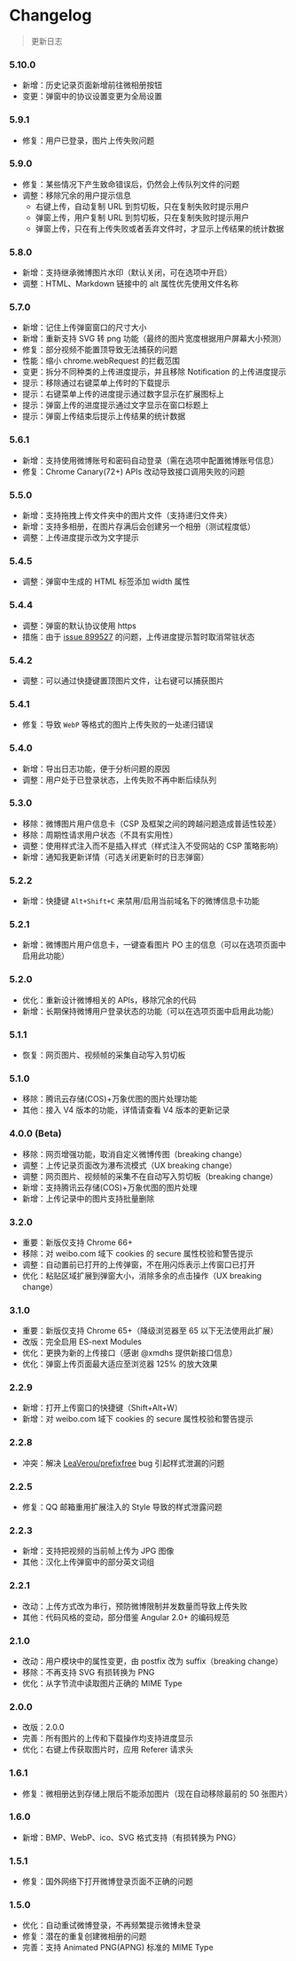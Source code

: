 # Changelog

> 更新日志

### 5.10.0

-   新增：历史记录页面新增前往微相册按钮
-   变更：弹窗中的协议设置变更为全局设置

### 5.9.1

-   修复：用户已登录，图片上传失败问题

### 5.9.0

-   修复：某些情况下产生致命错误后，仍然会上传队列文件的问题
-   调整：移除冗余的用户提示信息
    -   右键上传，自动复制 URL 到剪切板，只在复制失败时提示用户
    -   弹窗上传，用户复制 URL 到剪切板，只在复制失败时提示用户
    -   弹窗上传，只在有上传失败或者丢弃文件时，才显示上传结果的统计数据

### 5.8.0

-   新增：支持继承微博图片水印（默认关闭，可在选项中开启）
-   调整：HTML、Markdown 链接中的 alt 属性优先使用文件名称

### 5.7.0

-   新增：记住上传弹窗窗口的尺寸大小
-   新增：重新支持 SVG 转 png 功能（最终的图片宽度根据用户屏幕大小预测）
-   修复：部分视频不能置顶导致无法捕获的问题
-   性能：缩小 chrome.webRequest 的拦截范围
-   变更：拆分不同种类的上传进度提示，并且移除 Notification 的上传进度提示
-   提示：移除通过右键菜单上传时的下载提示
-   提示：右键菜单上传的进度提示通过数字显示在扩展图标上
-   提示：弹窗上传的进度提示通过文字显示在窗口标题上
-   提示：弹窗上传结束后提示上传结果的统计数据

### 5.6.1

-   新增：支持使用微博账号和密码自动登录（需在选项中配置微博账号信息）
-   修复：Chrome Canary(72+) APIs 改动导致接口调用失败的问题

### 5.5.0

-   新增：支持拖拽上传文件夹中的图片文件（支持递归文件夹）
-   新增：支持多相册，在图片存满后会创建另一个相册（测试程度低）
-   调整：上传进度提示改为文字提示

### 5.4.5

-   调整：弹窗中生成的 HTML 标签添加 width 属性

### 5.4.4

-   调整：弹窗的默认协议使用 https
-   措施：由于 [issue 899527](https://bugs.chromium.org/p/chromium/issues/detail?id=899527) 的问题，上传进度提示暂时取消常驻状态

### 5.4.2

-   调整：可以通过快捷键置顶图片文件，让右键可以捕获图片

### 5.4.1

-   修复：导致 `WebP` 等格式的图片上传失败的一处递归错误

### 5.4.0

-   新增：导出日志功能，便于分析问题的原因
-   调整：用户处于已登录状态，上传失败不再中断后续队列

### 5.3.0

-   移除：微博图片用户信息卡（CSP 及框架之间的跨越问题造成普适性较差）
-   移除：周期性请求用户状态（不具有实用性）
-   调整：使用样式注入而不是插入样式（样式注入不受网站的 CSP 策略影响）
-   新增：通知我更新详情（可选关闭更新时的日志弹窗）

### 5.2.2

-   新增：快捷键 `Alt+Shift+C` 来禁用/启用当前域名下的微博信息卡功能

### 5.2.1

-   新增：微博图片用户信息卡，一键查看图片 PO 主的信息（可以在选项页面中启用此功能）

### 5.2.0

-   优化：重新设计微博相关的 APIs，移除冗余的代码
-   新增：长期保持微博用户登录状态的功能（可以在选项页面中启用此功能）

### 5.1.1

-   恢复：网页图片、视频帧的采集自动写入剪切板

### 5.1.0

-   移除：腾讯云存储(COS)+万象优图的图片处理功能
-   其他：接入 V4 版本的功能，详情请查看 V4 版本的更新记录

### 4.0.0 (Beta)

-   移除：网页增强功能，取消自定义微博传图（breaking change）
-   调整：上传记录页面改为瀑布流模式（UX breaking change）
-   调整：网页图片、视频帧的采集不在自动写入剪切板（breaking change）
-   新增：支持腾讯云存储(COS)+万象优图的图片处理
-   新增：上传记录中的图片支持批量删除

### 3.2.0

-   重要：新版仅支持 Chrome 66+
-   移除：对 weibo.com 域下 cookies 的 secure 属性校验和警告提示
-   调整：自动置前已打开的上传弹窗，不在用闪烁表示上传窗口已打开
-   优化：粘贴区域扩展到弹窗大小，消除多余的点击操作（UX breaking change）

### 3.1.0

-   重要：新版仅支持 Chrome 65+（降级浏览器至 65 以下无法使用此扩展）
-   改版：完全启用 ES-next Modules
-   优化：更换为新的上传接口（感谢 @xmdhs 提供新接口信息）
-   优化：弹窗上传页面最大适应至浏览器 125% 的放大效果

### 2.2.9

-   新增：打开上传窗口的快捷键（Shift+Alt+W）
-   新增：对 weibo.com 域下 cookies 的 secure 属性校验和警告提示

### 2.2.8

-   冲突：解决 [LeaVerou/prefixfree](https://github.com/LeaVerou/prefixfree/issues/6131) bug 引起样式泄漏的问题

### 2.2.5

-   修复：QQ 邮箱重用扩展注入的 Style 导致的样式泄露问题

### 2.2.3

-   新增：支持把视频的当前帧上传为 JPG 图像
-   其他：汉化上传弹窗中的部分英文词组

### 2.2.1

-   改动：上传方式改为串行，预防微博限制并发数量而导致上传失败
-   其他：代码风格的变动，部分借鉴 Angular 2.0+ 的编码规范

### 2.1.0

-   改动：用户模块中的属性变更，由 postfix 改为 suffix（breaking change）
-   移除：不再支持 SVG 有损转换为 PNG
-   优化：从字节流中读取图片正确的 MIME Type

### 2.0.0

-   改版：2.0.0
-   完善：所有图片的上传和下载操作均支持进度显示
-   优化：右键上传获取图片时，应用 Referer 请求头

### 1.6.1

-   修复：微相册达到存储上限后不能添加图片（现在自动移除最前的 50 张图片）

### 1.6.0

-   新增：BMP、WebP、ico、SVG 格式支持（有损转换为 PNG）

### 1.5.1

-   修复：国外网络下打开微博登录页面不正确的问题

### 1.5.0

-   优化：自动重试微博登录，不再频繁提示微博未登录
-   修复：潜在的重复创建微相册的问题
-   完善：支持 Animated PNG(APNG) 标准的 MIME Type
